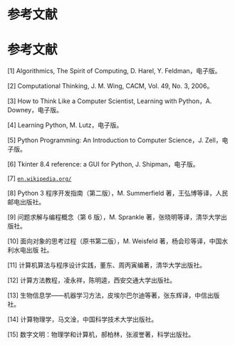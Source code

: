 # 参考文献

# 参考文献

[1] Algorithmics, The Spirit of Computing, D. Harel, Y. Feldman，电子版。

[2] Computational Thinking, J. M. Wing, CACM, Vol. 49, No. 3, 2006。

[3] How to Think Like a Computer Scientist, Learning with Python，A. Downey，电子版。

[4] Learning Python, M. Lutz，电子版。

[5] Python Programming: An Introduction to Computer Science，J. Zell，电子版。

[6] Tkinter 8.4 reference: a GUI for Python, J. Shipman，电子版。

[7] [`en.wikipedia.org/`](http://en.wikipedia.org/)

[8] Python 3 程序开发指南（第二版），M. Summerfield 著，王弘博等译，人民邮电出版社。

[9] 问题求解与编程概念（第 6 版），M. Sprankle 著，张晓明等译，清华大学出版社。

[10] 面向对象的思考过程（原书第二版），M. Weisfeld 著，杨会珍等译，中国水利水电出版 社。

[11] 计算机算法与程序设计实践，董东、周丙寅编著，清华大学出版社。

[12] 计算方法教程，凌永祥，陈明逵，西安交通大学出版社。

[13] 生物信息学——机器学习方法，皮埃尔巴尔迪等著，张东辉译，中信出版社。

[14] 计算物理学，马文淦，中国科学技术大学出版社。

[15] 数字文明：物理学和计算机，郝柏林，张淑誉著，科学出版社。